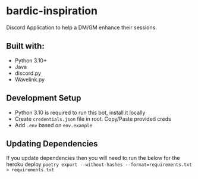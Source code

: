 # bardic-inspiration
Discord Application to help a DM/GM enhance their sessions.

## Built with:
* Python 3.10+
* Java
* discord.py
* Wavelink.py

## Development Setup
- Python 3.10 is required to run this bot, install it locally
- Create `credentials.json` file in root. Copy/Paste provided creds
- Add `.env` based on `env.example`

## Updating Dependencies
If you update dependencies then you will need to run the below for the heroku deploy
`poetry export --without-hashes --format=requirements.txt > requirements.txt`
